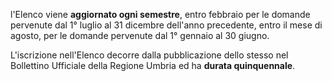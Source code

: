 l'Elenco viene **aggiornato ogni semestre**, entro febbraio per le domande pervenute dal 1° luglio al 31 dicembre dell'anno precedente, entro il mese di agosto, per le domande pervenute dal 1° gennaio al 30 giugno.

L'iscrizione nell'Elenco decorre dalla pubblicazione dello stesso nel Bollettino Ufficiale della Regione Umbria ed ha **durata quinquennale**.
